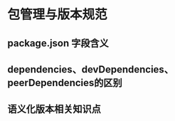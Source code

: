 # 包管理与版本规范

## package.json 字段含义

## dependencies、devDependencies、peerDependencies的区别

## 语义化版本相关知识点